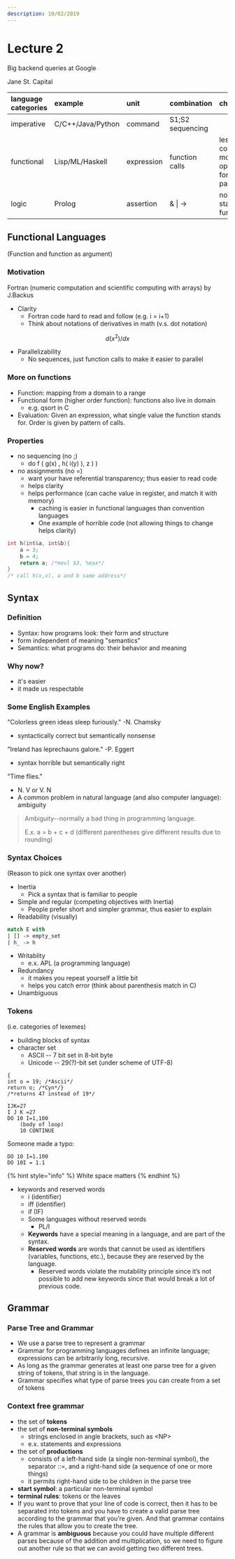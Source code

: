 ```yaml
---
description: 10/02/2019
---
```


# Lecture 2

Big backend queries at Google

Jane St. Capital



| language categories | example | unit | combination | characteristics |
| :--- | :--- | :--- | :--- | :--- |
| imperative | C/C++/Java/Python | command | S1;S2 sequencing |  |
| functional | Lisp/ML/Haskell | expression | function calls | less constraints, more opportunities for running in parallel |
| logic | Prolog | assertion | & \| -&gt; | no assignment statement, no function calls |

## Functional Languages

\(Function and function as argument\)

### Motivation 

Fortran \(numeric computation and scientific computing with arrays\) by J.Backus

* Clarity
  * Fortran code hard to read and follow \(e.g. i = i+1\)
  * Think about notations of derivatives in math \(v.s. dot notation\)

$$
d(x^2)/dx
$$

* Parallelizability 
  * No sequences, just function calls to make it easier to parallel

### More on functions

* Function: mapping from a domain to a range
* Functional form \(higher order function\): functions also live in domain
  * e.g. qsort in C
* Evaluation: Given an expression, what single value the function stands for. Order is given by pattern of calls. 

### Properties

* no sequencing \(no ;\)
  * do f \( g\(x\) , h\( i\(y\) \), z \) \)
* no assignments \(no =\)
  * want your have referential transparency; thus easier to read code
  * helps clarity
  * helps performance \(can cache value in register, and match it with memory\) 
    * caching is easier in functional languages than convention languages
    * One example of horrible code \(not allowing things to change helps clarity\)

```cpp
int h(int&a, int&b){
    a = 3;
    b = 4;
    return a; /*movl $3, %eax*/
}
/* call h(x,x), a and b same address*/
```



## Syntax

### Definition

* Syntax: how programs look: their form and structure
* form independent of meaning "semantics"
* Semantics: what programs do: their behavior and meaning

### Why now?

* it's easier
* it made us respectable

### Some English Examples

"Colorless green ideas sleep furiously." -N. Chamsky

* syntactically correct but semantically nonsense

"Ireland has leprechauns galore." -P. Eggert

* syntax horrible but semantically right

"Time flies."

* N. V or V. N
* A common problem in natural language \(and also computer language\): ambiguity 

> Ambiguity--normally a bad thing in programming language.
>
> E.x. a = b + c + d \(different parentheses give different results due to rounding\)

### Syntax Choices

\(Reason to pick one syntax over another\)

* Inertia
  * Pick a syntax that is familiar to people
* Simple and regular \(competing objectives with Inertia\)
  * People prefer short and simpler grammar, thus easier to explain
* Readability \(visually\)

```ocaml
match E with
| [] -> empty_set
| h_ -> h
```

* Writablity
  * e.x. APL \(a programming language\) 
* Redundancy
  * it makes you repeat yourself a little bit
  * helps you catch error \(think about parenthesis match in C\)
* Unambiguous 

### Tokens

\(i.e. categories of lexemes\)

* building blocks of syntax
* character set 
  * ASCII -- 7 bit set in 8-bit byte
  * Unicode -- 29\(?\)-bit set \(under scheme of UTF-8\)

```text
{ 
int o = 19; /*Ascii*/
return o; /*Cyn*/}
/*returns 47 instead of 19*/
```

```text
IJK=27
I J K =27
DO 10 I=1,100
    (body of loop)
    10 CONTINUE
```

Someone made a typo: 

```text
DO 10 I=1.100
DO 10I = 1.1
```

{% hint style="info" %}
White space matters 
{% endhint %}

* keywords and reserved words
  * i \(identifier\)
  * iff \(identifier\)
  * if \(IF\)
  * Some languages without reserved words
    * PL/I
  * **Keywords**​ have a special meaning in a language, and are part of the syntax.
  * **Reserved words**​ are words that cannot be used as identifiers \(variables, functions, etc.\), because they are reserved by the language.
    * Reserved words violate the mutability principle since it’s not possible to add new keywords since that would break a lot of previous code.

## Grammar

### Parse Tree and Grammar

* We use a parse tree to represent a grammar
* Grammar for programming languages defines an infinite language; expressions can be arbitrarily long, recursive.
* As long as the grammar generates at least one parse tree for a given string of tokens, that string is in the language. 
* Grammar specifies what type of parse trees you can create from a set of tokens

### Context free grammar

* the set of **tokens**
* the set of **non-terminal symbols**
  * strings enclosed in angle brackets, such as &lt;NP&gt;
  * e.x. statements and expressions
* the set of **productions** 
  * consists of a left-hand side \(a single non-terminal symbol\), the separator ::=, and a right-hand side \(a sequence of one or more things\)
  * it permits right-hand side to be children in the parse tree
* **start symbol**: a particular non-terminal symbol
* **terminal rules**: tokens or the leaves
* If you want to prove that your line of code is correct, then it has to be separated into tokens and you have to create a valid parse tree according to the grammar that you’re given. And that grammar contains the rules that allow you to create the tree.
* A grammar is **ambiguous** because you could have multiple different parses because of the addition and multiplication, so we need to figure out another rule so that we can avoid getting two different trees.

